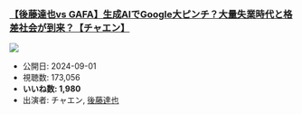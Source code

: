### [【後藤達也vs GAFA】生成AIでGoogle大ピンチ？大量失業時代と格差社会が到来？【チャエン】](https://www.youtube.com/watch?v=9Yv_TGQOD3w)
[![](https://img.youtube.com/vi/9Yv_TGQOD3w/sddefault.jpg)](https://www.youtube.com/watch?v=9Yv_TGQOD3w)
-   公開日: 2024-09-01
-   視聴数: 173,056
-   **いいね数: 1,980**
-   出演者: チャエン, [後藤達也](/rehacq_fan/people/後藤達也 "wikilink")
